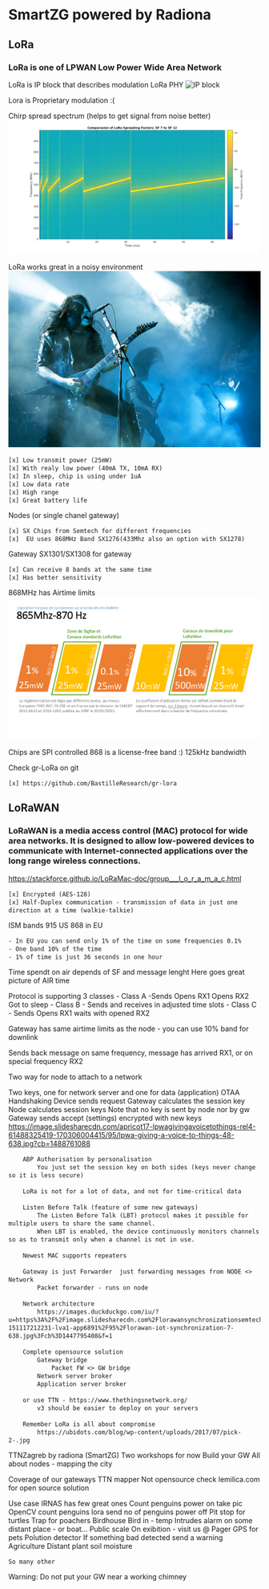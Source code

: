 # SmartZG powered by Radiona

## LoRa
  ### LoRa is one of LPWAN Low Power Wide Area Network
  
LoRa is IP block that describes modulation LoRa PHY
![IP block](http://www.bitreactive.com/wp-content/uploads/2015/09/Lora-Block.png)
	
Lora is Proprietary modulation :(

Chirp spread spectrum (helps to get signal from noise better)
![SNR](pics/chirp.png)

LoRa works great in a noisy environment
![Noisy](pics/noisy.jpg)

	[x] Low transmit power (25mW)
	[x] With realy low power (40mA TX, 10mA RX)
	[x] In sleep, chip is using under 1uA
	[x] Low data rate
	[x] High range
	[x] Great battery life

Nodes (or single chanel gateway)

	[x] SX Chips from Semtech for different frequencies
	[x]  EU uses 868MHz Band SX1276(433Mhz also an option with SX1278)

Gateway SX1301/SX1308 for gateway

	[x] Can receive 8 bands at the same time
	[x] Has better sensitivity

868MHz has Airtime limits
![AirTime](pics/AirTime.png)

Chips are SPI controlled
868 is a license-free band :)
125kHz bandwidth

Check gr-LoRa on git

	[x] https://github.com/BastilleResearch/gr-lora




## LoRaWAN
### LoRaWAN is a media access control (MAC) protocol for wide area networks. It is designed to allow low-powered devices to communicate with Internet-connected applications over the long range wireless connections.
https://stackforce.github.io/LoRaMac-doc/group___l_o_r_a_m_a_c.html

	[x] Encrypted (AES-128)
	[x] Half-Duplex communication - transmission of data in just one direction at a time (walkie-talkie) 

ISM bands 915 US 868 in EU

	- In EU you can send only 1% of the time on some frequencies 0.1%
	- One band 10% of the time
	- 1% of time is just 36 seconds in one hour

Time spendt on air depends of SF and message lenght
Here goes great picture of AIR time

Protocol is supporting 3 classes
	- Class A
        	-Sends Opens RX1 Opens RX2 Got to sleep
    	- Class B 
        	- Sends and receives in adjusted time slots
    	- Class C 
        	- Sends Opens RX1 waits with opened RX2

Gateway has same airtime limits as the node - you can use 10% band for downlink

Sends back message on same frequency, message has arrived RX1, or on special frequency RX2
    
Two way for node to attach to a network
        
Two keys, one for network server and one for data (application)
        OTAA
            Handshaking
            Device sends request
            Gateway calculates the session key
            Node calculates session keys
                Note that no key is sent by node nor by gw
            Gateway sends accept (settings) encrypted with new keys
                https://image.slidesharecdn.com/apricot17-lpwagivingavoicetothings-rel4-61488325419-170306004415/95/lpwa-giving-a-voice-to-things-48-638.jpg?cb=1488761088

        ABP Authorisation by personalisation
            You just set the session key on both sides (keys never change so it is less secure)
        
        LoRa is not for a lot of data, and not for time-critical data

        Listen Before Talk (feature of some new gateways)
            The Listen Before Talk (LBT) protocol makes it possible for multiple users to share the same channel. 
            When LBT is enabled, the device continuously monitors channels so as to transmit only when a channel is not in use.

        Newest MAC supports repeaters

        Gateway is just Forwarder  just forwarding messages from NODE <> Network
            Packet forwarder - runs on node

        Network architecture
            https://images.duckduckgo.com/iu/?u=https%3A%2F%2Fimage.slidesharecdn.com%2Florawansynchronizationsemtech-151117212231-lva1-app6891%2F95%2Florawan-iot-synchronization-7-638.jpg%3Fcb%3D1447795408&f=1

        Complete opensource solution
            Gateway bridge
                Packet FW <> GW bridge
            Network server broker
            Application server broker

        or use TTN - https://www.thethingsnetwork.org/
            v3 should be easier to deploy on your servers

        Remember LoRa is all about compromise
            https://ubidots.com/blog/wp-content/uploads/2017/07/pick-2-.jpg


TTNZagreb by radiona (SmartZG)
Two workshops for now
    Build your GW
    All about nodes - mapping the city

Coverage of our gateways
    TTN mapper
        Not opensource
    check lemilica.com for open source solution

Use case
    IRNAS has few great ones
        Count penguins
            power on
            take pic
            OpenCV count penguins
            lora send no of penguins
            power off
        Pit stop for turtles
        Trap for poachers
    Birdhouse
        Bird in - temp
    Intrudes alarm on some distant place - or boat...
    Public scale
        On exibition - visit us @
    Pager
    GPS for pets
    Polution detector
        If something bad detected send a warning
    Agriculture
    Distant plant soil moisture

    So many other

Warning:
    Do not put your GW near a working chimney
